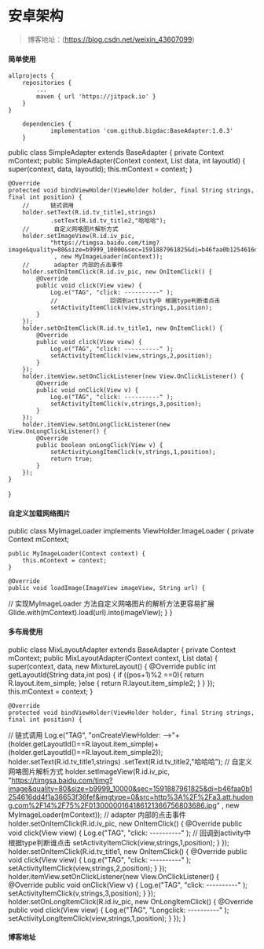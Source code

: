# 安卓架构

> 博客地址：(https://blog.csdn.net/weixin_43607099)



#### 简单使用

	allprojects {
		repositories {
			...
			maven { url 'https://jitpack.io' }
		}
	}

		dependencies {
    	        implementation 'com.github.bigdac:BaseAdapter:1.0.3'
    	}

public class SimpleAdapter extends BaseAdapter<String> {
    private Context mContext;
    public SimpleAdapter(Context context, List<String> data, int layoutId) {
        super(context, data, layoutId);
        this.mContext = context;
    }

    @Override
    protected void bindViewHolder(ViewHolder holder, final String strings, final int position) {
        //      链式调用
        holder.setText(R.id.tv_title1,strings)
                .setText(R.id.tv_title2,"哈哈哈");
        //       自定义网咯图片解析方式
        holder.setImageView(R.id.iv_pic,
                "https://timgsa.baidu.com/timg?image&quality=80&size=b9999_10000&sec=1591887961825&di=b46faa0b1254616dd4f1a36653f36fef&imgtype=0&src=http%3A%2F%2Fa3.att.hudong.com%2F14%2F75%2F01300000164186121366756803686.jpg"
                 , new MyImageLoader(mContext));
        //       adapter 内部的点击事件
        holder.setOnItemClick(R.id.iv_pic, new OnItemClick() {
            @Override
            public void click(View view) {
                Log.e("TAG", "click: ----------" );
                //               回调到activity中 根据type判断谁点击
                setActivityItemClick(view,strings,1,position);
            }
        });
        holder.setOnItemClick(R.id.tv_title1, new OnItemClick() {
            @Override
            public void click(View view) {
                Log.e("TAG", "click: ----------" );
                setActivityItemClick(view,strings,2,position);
            }
        });
        holder.itemView.setOnClickListener(new View.OnClickListener() {
            @Override
            public void onClick(View v) {
                Log.e("TAG", "click: ----------" );
                setActivityItemClick(v,strings,3,position);
            }
        });
        holder.itemView.setOnLongClickListener(new View.OnLongClickListener() {
            @Override
            public boolean onLongClick(View v) {
                setActivityLongItemClick(v,strings,1,position);
                return true;
            }
        });
    }
}

#### 自定义加载网络图片
public class MyImageLoader implements ViewHolder.ImageLoader {
    private Context mContext;

    public MyImageLoader(Context context) {
        this.mContext = context;
    }

    @Override
    public void loadImage(ImageView imageView, String url) {
//      实现MyImageLoader 方法自定义网咯图片的解析方法更容易扩展
        Glide.with(mContext).load(url).into(imageView);
    }
}

#### 多布局使用


public class MixLayoutAdapter extends BaseAdapter<String> {
    private Context mContext;
    public MixLayoutAdapter(Context context, List<String> data) {
        super(context, data, new MixtureLayout<String>() {
            @Override
            public int getLayoutId(String data,int pos) {
                if ((pos+1)%2 ==0){
                    return R.layout.item_simple;
                }else {
                    return R.layout.item_simple2;
                }
            }
        });
        this.mContext = context;
    }

    @Override
    protected void bindViewHolder(ViewHolder holder, final String strings, final int position) {
//      链式调用
        Log.e("TAG", "onCreateViewHolder: -->"+ (holder.getLayoutId()==R.layout.item_simple)+ (holder.getLayoutId()==R.layout.item_simple2));
        holder.setText(R.id.tv_title1,strings)
                .setText(R.id.tv_title2,"哈哈哈");
//       自定义网咯图片解析方式
        holder.setImageView(R.id.iv_pic,
                "https://timgsa.baidu.com/timg?image&quality=80&size=b9999_10000&sec=1591887961825&di=b46faa0b1254616dd4f1a36653f36fef&imgtype=0&src=http%3A%2F%2Fa3.att.hudong.com%2F14%2F75%2F01300000164186121366756803686.jpg"
                 , new MyImageLoader(mContext));
//       adapter 内部的点击事件
        holder.setOnItemClick(R.id.iv_pic, new OnItemClick() {
            @Override
            public void click(View view) {
                Log.e("TAG", "click: ----------" );
//               回调到activity中 根据type判断谁点击
                setActivityItemClick(view,strings,1,position);
            }
        });
        holder.setOnItemClick(R.id.tv_title1, new OnItemClick() {
            @Override
            public void click(View view) {
                Log.e("TAG", "click: ----------" );
                setActivityItemClick(view,strings,2,position);
            }
        });
        holder.itemView.setOnClickListener(new View.OnClickListener() {
            @Override
            public void onClick(View v) {
                Log.e("TAG", "click: ----------" );
                setActivityItemClick(v,strings,3,position);
            }
        });
        holder.setOnLongItemClick(R.id.iv_pic, new OnLongItemClick() {
            @Override
            public void click(View view) {
                Log.e("TAG", "Longclick: ----------" );
                setActivityLongItemClick(view,strings,1,position);
            }
        });
    }


 #### 博客地址

